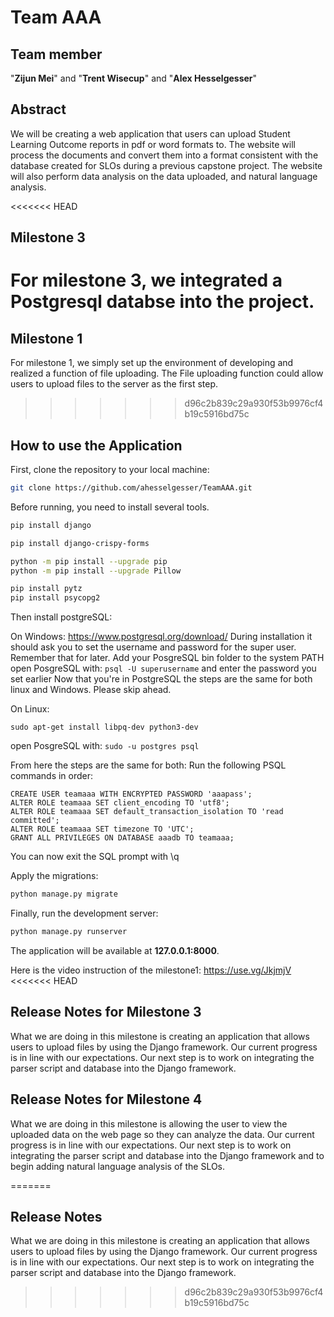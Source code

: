 # Team AAA
## Team member
"**Zijun Mei**" and "**Trent Wisecup**" and "**Alex Hesselgesser**"<br />

## Abstract
We will be creating a web application that users can upload Student Learning Outcome reports in pdf or word formats to. The website will process the documents and convert them into a format consistent with the database created for SLOs during a previous capstone project. The website will also perform data analysis on the data uploaded, and natural language analysis.

<<<<<<< HEAD
## Milestone 3 
For milestone 3, we integrated a Postgresql databse into the project.
=======
## Milestone 1 
For milestone 1, we simply set up the environment of developing and realized a function of file uploading. The File uploading function could allow users to upload files to the server as the first step.
>>>>>>> d96c2b839c29a930f53b9976cf4b19c5916bd75c

## How to use the Application

First, clone the repository to your local machine:

```bash
git clone https://github.com/ahesselgesser/TeamAAA.git
```
Before running, you need to install several tools.

```bash
pip install django

pip install django-crispy-forms

python -m pip install --upgrade pip
python -m pip install --upgrade Pillow

pip install pytz
pip install psycopg2
```

Then install postgreSQL:

On Windows:
https://www.postgresql.org/download/
During installation it should ask you to set the username and password for the super user. Remember that for later.
Add your PosgreSQL bin folder to the system PATH
open PosgreSQL with:
```psql -U superusername```
and enter the password you set earlier
Now that you're in PostgreSQL the steps are the same for both linux and Windows. Please skip ahead.

On Linux:
```sudo apt-get install postgresql postgresql-contrib
sudo apt-get install libpq-dev python3-dev
```

open PosgreSQL with:
```sudo -u postgres psql```

From here the steps are the same for both:
Run the following PSQL commands in order:

```CREATE DATABASE aaadb;
CREATE USER teamaaa WITH ENCRYPTED PASSWORD 'aaapass';
ALTER ROLE teamaaa SET client_encoding TO 'utf8';
ALTER ROLE teamaaa SET default_transaction_isolation TO 'read committed';
ALTER ROLE teamaaa SET timezone TO 'UTC';
GRANT ALL PRIVILEGES ON DATABASE aaadb TO teamaaa;
```

You can now exit the SQL prompt with \q

Apply the migrations:

```bash
python manage.py migrate
```

Finally, run the development server:

```bash
python manage.py runserver
```
The application will be available at **127.0.0.1:8000**.

Here is the video instruction of the milestone1: https://use.vg/JkjmjV
<<<<<<< HEAD
## Release Notes for Milestone 3

What we are doing in this milestone is creating an application that allows users to upload files by using the Django framework. Our current progress is in line with our expectations. Our next step is to work on integrating the parser script and database into the Django framework.

## Release Notes for Milestone 4

What we are doing in this milestone is allowing the user to view the uploaded data on the web page so they can analyze the data. Our current progress is in line with our expectations. Our next step is to work on integrating the parser script and database into the Django framework and to begin adding natural language analysis of the SLOs.


=======
## Release Notes

What we are doing in this milestone is creating an application that allows users to upload files by using the Django framework. Our current progress is in line with our expectations. Our next step is to work on integrating the parser script and database into the Django framework.
>>>>>>> d96c2b839c29a930f53b9976cf4b19c5916bd75c
